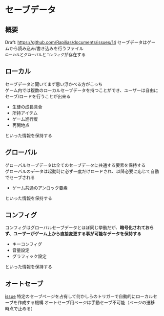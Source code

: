 # セーブデータ
## 概要
Draft: https://github.com/Rapilias/documents/issues/14
セーブデータはゲームから読み込み/書き込みを行うファイル  
`ローカル`と`グローバル`と`コンフィグ`が存在する

## ローカル
セーブデータと聞いてまず思い浮かべる方がこっち  
ゲーム内では複数のローカルセーブデータを持つことができ、ユーザーは自由にセーブ/ロードを行うことが出来る  
+ 生徒の成長具合
+ 所持アイテム
+ ゲーム進行度
+ 再開地点

といった情報を保持する  

## グローバル
グローバルセーブデータは全てのセーブデータに共通する要素を保持する  
グローバルのデータは起動時に必ず一度だけロードされ、以降必要に応じて自動でセーブされる  

+ ゲーム共通のアンロック要素

といった情報を保持する  

## コンフィグ
コンフィグはグローバルセーブデータとほぼ同じ挙動だが、**暗号化されておらず、ユーザーがゲーム上から直接変更する事が可能なデータを保持する**

+ キーコンフィグ
+ 音量設定
+ グラフィック設定

といった情報を保持する  

## オートセーブ
[issue](https://github.com/Rapilias/documents/issues/37)
特定のセーブページを占有して何かしらのトリガーで自動的にローカルセーブを作成する機構
オートセーブ用ページは手動セーブ不可能（ページの遷移時点で止める）